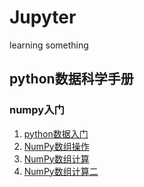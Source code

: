 # Jupyter
learning something

## python数据科学手册

### numpy入门

1. [python数据入门](https://nbviewer.jupyter.org/github/xiaotian9202/Jupyter/blob/main/python%E6%95%B0%E6%8D%AE%E7%A7%91%E5%AD%A6%E6%89%8B%E5%86%8C/python%E6%95%B0%E6%8D%AE.ipynb)
2. [NumPy数组操作](https://nbviewer.jupyter.org/github/xiaotian9202/Jupyter/blob/main/python数据科学手册/NumPy数据操作.ipynb)
3. [NumPy数组计算](https://nbviewer.jupyter.org/github/xiaotian9202/Jupyter/blob/main/python数据科学手册/NumPy数组计算.ipynb)
4. [NumPy数组计算二](https://nbviewer.jupyter.org/github/xiaotian9202/Jupyter/blob/main/python数据科学手册/NumPy数组计算二.ipynb)


